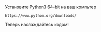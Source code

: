 Установите Python3 64-bit на ваш компьтер 

    https://www.python.org/downloads/

Теперь наслаждайтесь кодом!